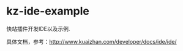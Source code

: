 kz-ide-example
==============

快站插件开发IDE以及示例.

具体文档，参考：<http://www.kuaizhan.com/developer/docs/ide/ide/>

